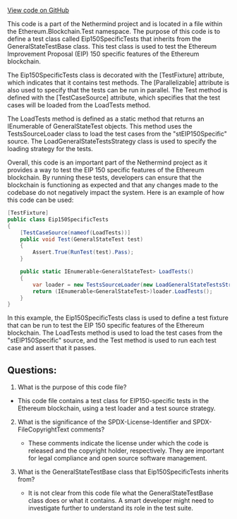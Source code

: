 [View code on GitHub](https://github.com/NethermindEth/nethermind/src/Nethermind/Ethereum.Blockchain.Test/Eip150SpecificTests.cs)

This code is a part of the Nethermind project and is located in a file within the Ethereum.Blockchain.Test namespace. The purpose of this code is to define a test class called Eip150SpecificTests that inherits from the GeneralStateTestBase class. This test class is used to test the Ethereum Improvement Proposal (EIP) 150 specific features of the Ethereum blockchain.

The Eip150SpecificTests class is decorated with the [TestFixture] attribute, which indicates that it contains test methods. The [Parallelizable] attribute is also used to specify that the tests can be run in parallel. The Test method is defined with the [TestCaseSource] attribute, which specifies that the test cases will be loaded from the LoadTests method.

The LoadTests method is defined as a static method that returns an IEnumerable of GeneralStateTest objects. This method uses the TestsSourceLoader class to load the test cases from the "stEIP150Specific" source. The LoadGeneralStateTestsStrategy class is used to specify the loading strategy for the tests.

Overall, this code is an important part of the Nethermind project as it provides a way to test the EIP 150 specific features of the Ethereum blockchain. By running these tests, developers can ensure that the blockchain is functioning as expected and that any changes made to the codebase do not negatively impact the system. Here is an example of how this code can be used:

```csharp
[TestFixture]
public class Eip150SpecificTests
{
    [TestCaseSource(nameof(LoadTests))]
    public void Test(GeneralStateTest test)
    {
        Assert.True(RunTest(test).Pass);
    }

    public static IEnumerable<GeneralStateTest> LoadTests()
    {
        var loader = new TestsSourceLoader(new LoadGeneralStateTestsStrategy(), "stEIP150Specific");
        return (IEnumerable<GeneralStateTest>)loader.LoadTests();
    }
}
``` 

In this example, the Eip150SpecificTests class is used to define a test fixture that can be run to test the EIP 150 specific features of the Ethereum blockchain. The LoadTests method is used to load the test cases from the "stEIP150Specific" source, and the Test method is used to run each test case and assert that it passes.
## Questions: 
 1. What is the purpose of this code file?
   - This code file contains a test class for EIP150-specific tests in the Ethereum blockchain, using a test loader and a test source strategy.

2. What is the significance of the SPDX-License-Identifier and SPDX-FileCopyrightText comments?
   - These comments indicate the license under which the code is released and the copyright holder, respectively. They are important for legal compliance and open source software management.

3. What is the GeneralStateTestBase class that Eip150SpecificTests inherits from?
   - It is not clear from this code file what the GeneralStateTestBase class does or what it contains. A smart developer might need to investigate further to understand its role in the test suite.
